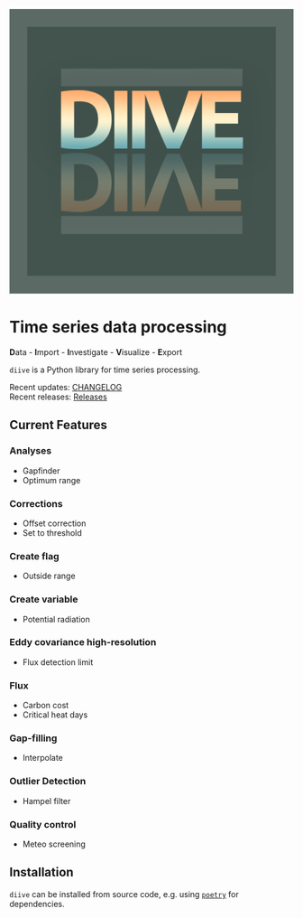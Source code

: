 ![](images/logo_diive1_512px.png)

# Time series data processing

**D**ata - **I**mport - **I**nvestigate - **V**isualize - **E**xport

`diive` is a Python library for time series processing. 

Recent updates: [CHANGELOG](CHANGELOG.md)   
Recent releases: [Releases](https://gitlab.ethz.ch/holukas/diive/-/releases)

## Current Features

### Analyses
- Gapfinder
- Optimum range

### Corrections
- Offset correction
- Set to threshold

### Create flag
- Outside range

### Create variable
- Potential radiation

### Eddy covariance high-resolution
- Flux detection limit

### Flux
- Carbon cost
- Critical heat days

### Gap-filling
- Interpolate

### Outlier Detection
- Hampel filter

### Quality control
- Meteo screening

## Installation
`diive` can be installed from source code, e.g. using [`poetry`](https://python-poetry.org/) for dependencies.